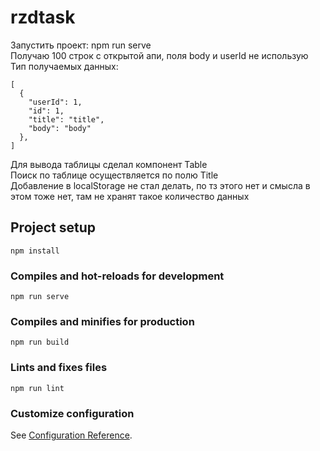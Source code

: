 # rzdtask

Запустить проект: npm run serve
<br>
Получаю 100 строк с открытой апи, поля body и userId не использую
<br>
Тип получаемых данных:
```
[
  {
    "userId": 1,
    "id": 1,
    "title": "title",
    "body": "body"
  },
]
```
Для вывода таблицы сделал компонент Table
<br>
Поиск по таблице осуществляется по полю Title
<br>
Добавление в localStorage не стал делать, по тз этого нет
и смысла в этом тоже нет, там не хранят такое количество данных

## Project setup
```
npm install
```

### Compiles and hot-reloads for development
```
npm run serve
```

### Compiles and minifies for production
```
npm run build
```

### Lints and fixes files
```
npm run lint
```

### Customize configuration
See [Configuration Reference](https://cli.vuejs.org/config/).
